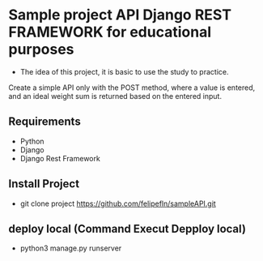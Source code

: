 
# Sample project API Django REST FRAMEWORK for educational purposes

- The idea of ​​this project, it is basic to use the study to practice.

Create a simple API only with the POST method, where a value is entered, and an ideal weight sum is returned based on the entered input.

## Requirements
- Python
- Django
- Django Rest Framework


## Install Project
- git clone project https://github.com/felipefln/sampleAPI.git

## deploy local (Command Execut Depploy local)

- python3 manage.py runserver